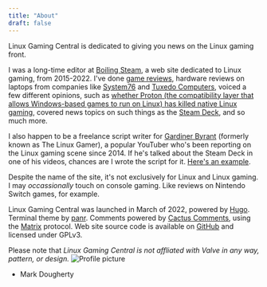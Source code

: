 ```yaml
---
title: "About"
draft: false
---
```

Linux Gaming Central is dedicated to giving you news on the Linux gaming front.

I was a long-time editor at [Boiling Steam](https://boilingsteam.com), a web site dedicated to Linux gaming, from 2015-2022. I've done [game reviews](https://boilingsteam.com/horizon-zero-dawn-review-with-proton-on-linux/), hardware reviews on laptops from companies like [System76](https://boilingsteam.com/galago-pro-the-lightweight-powerhouse-from-system76/) and [Tuxedo Computers](https://boilingsteam.com/tuxedo-stellaris-the-meanest-laptop-money-can-buy/), voiced a few different opinions, such as [whether Proton (the compatibility layer that allows Windows-based games to run on Linux) has killed native Linux gaming](https://boilingsteam.com/proton-the-native-port-killer/), covered news topics on such things as the [Steam Deck](https://boilingsteam.com/steam-deck-benchmarks-battery-life-and-more/), and so much more.

I also happen to be a freelance script writer for [Gardiner Byrant](https://www.youtube.com/c/GardinerBryant) (formerly known as The Linux Gamer), a popular YouTuber who's been reporting on the Linux gaming scene since 2014. If he's talked about the Steam Deck in one of his videos, chances are I wrote the script for it. [Here's an example](https://youtu.be/Y1Y8dXcQuvI).

Despite the name of the site, it's not exclusively for Linux and Linux gaming. I may *occassionally* touch on console gaming. Like reviews on Nintendo Switch games, for example.

Linux Gaming Central was launched in March of 2022, powered by [Hugo](https://gohugo.io/). Terminal theme by [panr](https://github.com/panr/hugo-theme-terminal). Comments powered by [Cactus Comments](https://cactus.chat/), using the [Matrix](https://matrix.org/) protocol. Web site source code is available on [GitHub](https://github.com/linuxgamingcentral/website) and licensed under GPLv3. 

Please note that *Linux Gaming Central is not affliated with Valve in any way, pattern, or design.*
![Profile picture](/images/pfp.png)
- Mark Dougherty
